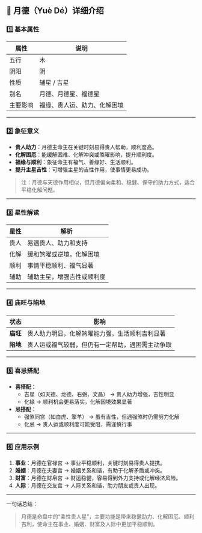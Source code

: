## 🌟 月德（Yuè Dé）详细介绍

### 1️⃣ 基本属性

| 属性     | 说明                         |
| -------- | ---------------------------- |
| 五行     | 木                           |
| 阴阳     | 阴                           |
| 性质     | 辅星 / 吉星                  |
| 别名     | 月德、月德星、福德星         |
| 主要影响 | 福缘、贵人运、助力、化解困境 |

------

### 2️⃣ 象征意义

- **贵人助力**：月德主命主在关键时刻易得贵人帮助，顺利度高。
- **化解困厄**：能缓解困难、化解冲突或煞曜影响，提升顺利度。
- **福缘与顺利**：象征命主有福气、善缘好、生活顺利。
- **提升主星吉性**：可增强主星的吉性作用，使事情更易成功。

> 注：月德与天德作用相似，但月德偏向柔和、稳健、保守的助力方式，适合平稳化解问题。

------

### 3️⃣ 星性解读

| 星性 | 解析                       |
| ---- | -------------------------- |
| 贵人 | 易遇贵人、助力和支持       |
| 化解 | 缓和煞曜或逆境，化解困境   |
| 顺利 | 事情平稳顺利、福气显著     |
| 辅助 | 辅助主星，增强吉性或顺利度 |

------

### 4️⃣ 庙旺与陷地

| 状态     | 影响                                             |
| -------- | ------------------------------------------------ |
| **庙旺** | 贵人助力明显，化解煞曜能力强，生活顺利吉利显著   |
| **陷地** | 贵人运或福气较弱，但仍有一定帮助，遇困需主动争取 |

------

### 5️⃣ 喜忌搭配

- **喜搭配**：
  - 吉星（如天德、龙德、右弼、文昌） → 贵人助力增强，吉性明显
  - 化禄 → 顺利机会更易落实，化解困境效果显著
- **忌搭配**：
  - 强煞同宫（如白虎、擎羊） → 虽有吉性，但遇强煞时仍需努力化解
  - 化忌 → 贵人运或顺利度可能受阻，需谨慎行事

------

### 6️⃣ 应用示例

1. **事业**：月德在官禄宫 → 事业平稳顺利，关键时刻易得贵人提携。
2. **婚姻**：月德在夫妻宫 → 婚姻关系和谐，有助于化解矛盾或冲突。
3. **财富**：月德在财帛宫 → 财运稳健，容易得到外力支持或化解经济风险。
4. **人际**：月德在交友宫 → 人际关系和谐，助力朋友或贵人出现。

------

一句话总结：

> 月德是命盘中的“柔性贵人星”，主要功能是带来稳健助力、化解困厄、顺利吉利，使命主在事业、婚姻、财富及人际中更加平稳顺利。